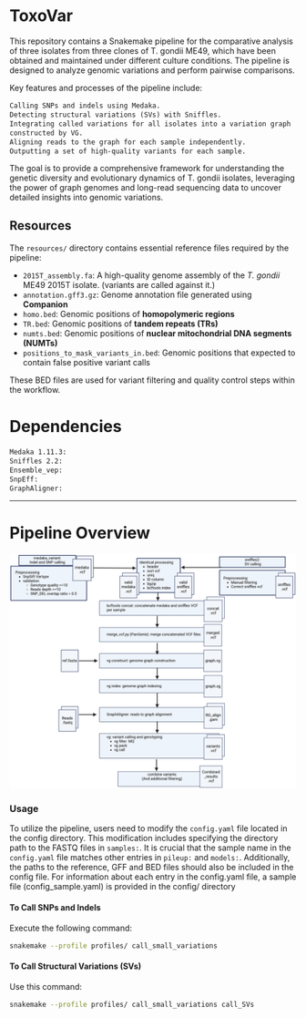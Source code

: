 # ToxoVar
This repository contains a Snakemake pipeline for the comparative analysis of three isolates from three clones of T. gondii ME49, which have been obtained and maintained under different culture conditions. The pipeline is designed to analyze genomic variations and perform pairwise comparisons.

Key features and processes of the pipeline include:

    Calling SNPs and indels using Medaka.
    Detecting structural variations (SVs) with Sniffles.
    Integrating called variations for all isolates into a variation graph constructed by VG.
    Aligning reads to the graph for each sample independently.
    Outputting a set of high-quality variants for each sample.

The goal is to provide a comprehensive framework for understanding the genetic diversity and evolutionary dynamics of T. gondii isolates, leveraging the power of graph genomes and long-read sequencing data to uncover detailed insights into genomic variations.
## Resources

The `resources/` directory contains essential reference files required by the pipeline:

- `2015T_assembly.fa`: A high-quality genome assembly of the *T. gondii* ME49 2015T isolate. (variants are called against it.)
- `annotation.gff3.gz`: Genome annotation file generated using **Companion**
- `homo.bed`: Genomic positions of **homopolymeric regions**
- `TR.bed`: Genomic positions of **tandem repeats (TRs)**
- `numts.bed`: Genomic positions of **nuclear mitochondrial DNA segments (NUMTs)**
- `positions_to_mask_variants_in.bed`: Genomic positions that expected to contain false positive variant calls

These BED files are used for variant filtering and quality control steps within the workflow.

# Dependencies
    Medaka 1.11.3:
    Sniffles 2.2:  
    Ensemble_vep: 
    SnpEff:       
    GraphAligner:  
    
---
# Pipeline Overview

![ToxoVar Pipeline Flowchart](FigS1.png)

### Usage
To utilize the pipeline, users need to modify the `config.yaml` file located in the config directory. This modification includes specifying the directory path to the FASTQ files in `samples:`. It is crucial that the sample name in the `config.yaml` file matches other entries in `pileup:` and `models:`. Additionally, the paths to the reference, GFF and BED files should also be included in the config file. For information about each entry in the config.yaml file, a sample file (config_sample.yaml) is provided in the config/ directory

#### To Call SNPs and Indels
Execute the following command:
```bash
snakemake --profile profiles/ call_small_variations
```

#### To Call Structural Variations (SVs)
Use this command:
```bash
snakemake --profile profiles/ call_small_variations call_SVs
```

    

